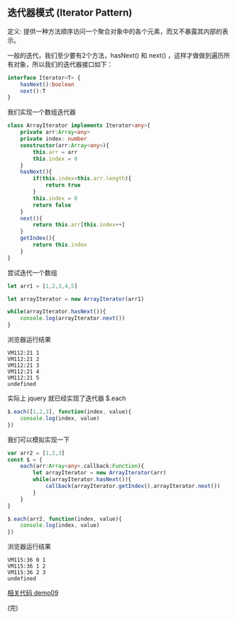 ## 迭代器模式 (Iterator Pattern)

定义: 提供一种方法顺序访问一个聚合对象中的各个元素，而又不暴露其内部的表示。


一般的迭代，我们至少要有2个方法，hasNext() 和 next() ，这样才做做到遍历所有对象，所以我们的迭代器接口如下：

```ts
interface Iterator<T> {
    hasNext():boolean
    next():T
}
```

我们实现一个数组迭代器

```ts
class ArrayIterator implements Iterator<any>{
    private arr:Array<any>
    private index: number
    constructor(arr:Array<any>){
        this.arr = arr
        this.index = 0
    }
    hasNext(){
        if(this.index<this.arr.length){
            return true
        }
        this.index = 0
        return false
    }
    next(){
        return this.arr[this.index++]
    }
    getIndex(){
        return this.index
    }
}
```

尝试迭代一个数组

```ts
let arr1 = [1,2,3,4,5]

let arrayIterator = new ArrayIterator(arr1)

while(arrayIterator.hasNext()){
    console.log(arrayIterator.next())
}
```

浏览器运行结果

```
VM112:21 1
VM112:21 2
VM112:21 3
VM112:21 4
VM112:21 5
undefined
```

实际上 jquery 就已经实现了迭代器 $.each

```js
$.each([1,2,3], function(index, value){
    console.log(index, value)
})
```

我们可以模拟实现一下

```ts
var arr2 = [1,2,3]
const $ = {
    each(arr:Array<any>,callback:Function){
        let arrayIterator = new ArrayIterator(arr)
        while(arrayIterator.hasNext()){
            callback(arrayIterator.getIndex(),arrayIterator.next())
        }
    }
}

$.each(arr2, function(index, value){
    console.log(index, value)
})
```

浏览器运行结果

```
VM115:36 0 1
VM115:36 1 2
VM115:36 2 3
undefined
```
[相关代码 demo09](https://github.com/PsChina/DesignPattern/tree/master/demo09)

(完)